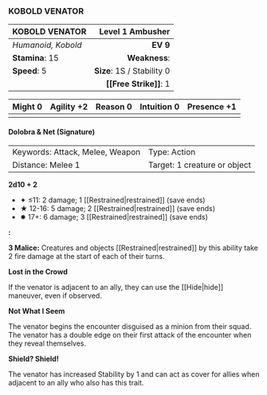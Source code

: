 ### KOBOLD VENATOR

| KOBOLD VENATOR     |       **Level 1 Ambusher** |
| :----------------- | -------------------------: |
| *Humanoid, Kobold* |                   **EV 9** |
| **Stamina**: 15    |              **Weakness**: |
| **Speed**: 5       | **Size**: 1S / Stability 0 |
|                    |     **[[Free Strike]]**: 1 |

| **Might** 0 | **Agility** +2 | **Reason** 0 | **Intuition** 0 | **Presence** +1 |
| ----------- | -------------- | ------------ | --------------- | --------------- |
|             |                |              |                 |                 |

#### Dolobra & Net (Signature)

|                                 |                              |
| :------------------------------ | :--------------------------- |
| Keywords: Attack, Melee, Weapon | Type: Action                 |
| Distance: Melee 1               | Target: 1 creature or object |

**2d10 + 2**

- ✦ ≤11: 2 damage; 1 [[Restrained|restrained]] (save ends)
- ★ 12-16: 5 damage; 2 [[Restrained|restrained]] (save ends)
- ✸ 17+: 6 damage; 3 [[Restrained|restrained]] (save ends)

**:**

**3 Malice:** Creatures and objects [[Restrained|restrained]] by this ability take 2 fire damage at the start of each of their turns.

**Lost in the Crowd**

If the venator is adjacent to an ally, they can use the [[Hide|hide]] maneuver, even if observed.

**Not What I Seem**

The venator begins the encounter disguised as a minion from their squad. The venator has a double edge on their first attack of the encounter when they reveal themselves.

**Shield? Shield!**

The venator has increased Stability by 1 and can act as cover for allies when adjacent to an ally who also has this trait.
